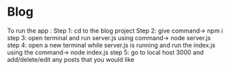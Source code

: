 # Blog

To run the app : 
Step 1: cd to the blog project 
Step 2: give command-> npm i
step 3: open terminal and run server.js using command-> node server.js
step 4: open a new terminal while server.js is running and run the index.js using the command-> node index.js
step 5: go to local host 3000 and add/delete/edit any posts that you would like
